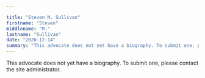 ```yaml
---

title: "Steven M. Sullivan"
firstname: "Steven"
middlename: "M."
lastname: "Sullivan"
date: "2020-12-14"
summary: "This advocate does not yet have a biography. To submit one, please contact the site administrator."
---
```

This advocate does not yet have a biography. To submit one, please contact the site administrator.

